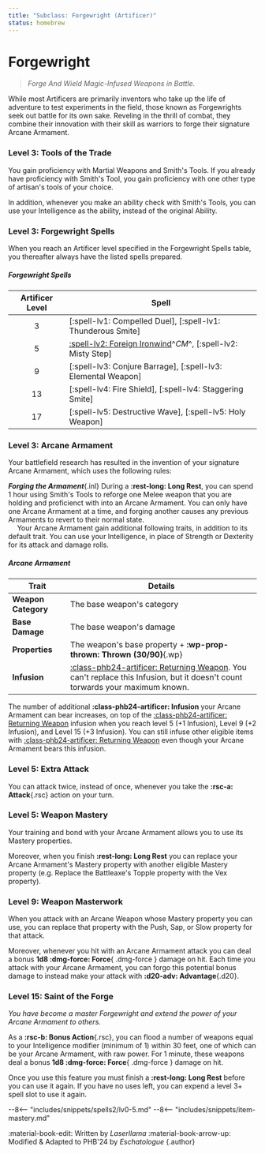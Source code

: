 ```yaml
---
title: "Subclass: Forgewright (Artificer)"
status: homebrew
---
```


<p style="display:none">
Forge And Wield Magic-Infused Weapons in Battle.
</p>

# Forgewright

> *Forge And Wield Magic-Infused Weapons in Battle.*

While most Artificers are primarily inventors who take up the life of adventure to test experiments in the field, those known as Forgewrights seek out battle for its own sake. Reveling in the thrill of combat, they combine their innovation with their skill as warriors to forge their signature Arcane Armament.

### Level 3: Tools of the Trade

You gain proficiency with Martial Weapons and Smith's Tools. If you already have proficiency with Smith's Tool, you gain proficiency with one other type of artisan's tools of your choice.

In addition, whenever you make an ability check with Smith's Tools, you can use your Intelligence as the ability, instead of the original Ability.

### Level 3: Forgewright Spells

When you reach an Artificer level specified in the Forgewright Spells table, you thereafter always have the listed spells prepared.

##### Forgewright Spells

| Artificer Level | Spell |
|:-:|---|
| 3 | [:spell-lv1: Compelled Duel], [:spell-lv1: Thunderous Smite] |
| 5 | [:spell-lv2: Foreign Ironwind]^*CM*^, [:spell-lv2: Misty Step] |
| 9 | [:spell-lv3: Conjure Barrage], [:spell-lv3: Elemental Weapon] |
| 13 | [:spell-lv4: Fire Shield], [:spell-lv4: Staggering Smite] |
| 17 | [:spell-lv5: Destructive Wave], [:spell-lv5: Holy Weapon] |

[:spell-lv2: Foreign Ironwind]: ../../spells/description/additional/homebrew.md#foreign-ironwind

### Level 3: Arcane Armament

Your battlefield research has resulted in the invention of your signature Arcane Armament, which uses the following rules:

***Forging the Armament***{.inl} During a **:rest-long: Long Rest**, you can spend 1 hour using Smith's Tools to reforge one Melee weapon that you are holding and proficienct with into an Arcane Armament. You can only have one Arcane Armament at a time, and forging another causes any previous Armaments to revert to their normal state.  
&emsp; Your Arcane Armament gain additional following traits, in addition to its default trait. You can use your Intelligence, in place of Strength or Dexterity for its attack and damage rolls.

##### Arcane Armament

| Trait | Details |
|---|---|
| **Weapon Category** | The base weapon's category |
| **Base Damage** | The base weapon's damage |
| **Properties** | The weapon's base property + **:wp-prop-thrown: Thrown (30/90)**{.wp} | 
| **Infusion** | [:class-phb24-artificer: Returning Weapon]. You can't replace this Infusion, but it doesn't count torwards your maximum known. |

The number of additional **:class-phb24-artificer: Infusion** your Arcane Armament can bear increases, on top of the [:class-phb24-artificer: Returning Weapon] infusion when you reach level 5 (+1 Infusion), Level 9 (+2 Infusion), and Level 15 (+3 Infusion). You can still infuse other eligible items with [:class-phb24-artificer: Returning Weapon] even though your Arcane Armament bears this infusion.

[:class-phb24-artificer: Returning Weapon]: ../../option/class-options/artificer-infusion/tce.md#returning-weapon

### Level 5: Extra Attack

You can attack twice, instead of once, whenever you take the **:rsc-a: Attack**{.rsc} action on your turn.

### Level 5: Weapon Mastery

Your training and bond with your Arcane Armament allows you to use its Mastery properties.

Moreover, when you finish **:rest-long: Long Rest** you can replace your Arcane Armament's Mastery property with another eligible Mastery property (e.g. Replace the Battleaxe's Topple property with the Vex property).

### Level 9: Weapon Masterwork 

When you attack with an Arcane Weapon whose Mastery property you can use, you can replace that property with the Push, Sap, or Slow property for that attack.

Moreover, whenever you hit with an Arcane Armament attack you can deal a bonus **1d8 :dmg-force: Force**{ .dmg-force } damage on hit. Each time you attack with your Arcane Armament, you can forgo this potential bonus damage to instead make your attack with **:d20-adv: Advantage**{.d20}.

### Level 15: Saint of the Forge

*You have become a master Forgewright and extend the power of your Arcane Armament to others.*

As a **:rsc-b: Bonus Action**{.rsc}, you can flood a number of weapons equal to your Intelligence modifier (minimum of 1) within 30 feet, one of which can be your Arcane Armament, with raw power. For 1 minute, these weapons deal a bonus **1d8 :dmg-force: Force**{ .dmg-force } damage on hit.

Once you use this feature you must finish a **:rest-long: Long Rest** before you can use it again. If you have no uses left, you can expend a level 3+ spell slot to use it again.

--8<-- "includes/snippets/spells2/lv0-5.md"
--8<-- "includes/snippets/item-mastery.md"

:material-book-edit: Written by *Laserllama* :material-book-arrow-up: Modified & Adapted to PHB'24 by *Eschatologue*
{.author}